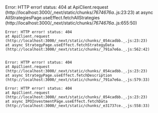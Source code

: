 Error: HTTP error! status: 404
    at ApiClient.request (http://localhost:3000/_next/static/chunks/_7674676a._.js:23:23)
    at async AllStrategiesPage.useEffect.fetchAllStrategies (http://localhost:3000/_next/static/chunks/_7674676a._.js:655:50)


    Error: HTTP error! status: 404
    at ApiClient.request (http://localhost:3000/_next/static/chunks/_054cadbb._.js:23:23)
    at async StrategyPage.useEffect.fetchStrategyData (http://localhost:3000/_next/static/chunks/_791a7e6a._.js:562:42)


    Error: HTTP error! status: 404
    at ApiClient.request (http://localhost:3000/_next/static/chunks/_054cadbb._.js:23:23)
    at async StrategyPage.useEffect.fetchDescription (http://localhost:3000/_next/static/chunks/_791a7e6a._.js:579:33)

    Error: HTTP error! status: 404
    at ApiClient.request (http://localhost:3000/_next/static/chunks/_054cadbb._.js:23:23)
    at async IPOInvestmentPage.useEffect.fetchData (http://localhost:3000/_next/static/chunks/_e31737ce._.js:558:33)